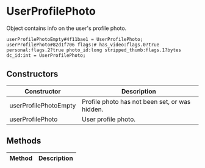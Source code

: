 # UserProfilePhoto
Object contains info on the user's profile photo.

```
userProfilePhotoEmpty#4f11bae1 = UserProfilePhoto;
userProfilePhoto#82d1f706 flags:# has_video:flags.0?true personal:flags.2?true photo_id:long stripped_thumb:flags.1?bytes dc_id:int = UserProfilePhoto;
```

## Constructors
| Constructor | Description |
| ---- | ----------- |
| userProfilePhotoEmpty | Profile photo has not been set, or was hidden. |
| userProfilePhoto | User profile photo. |


## Methods
| Method | Description |
| ---- | ----------- |


